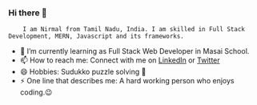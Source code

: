 ### Hi there 👋

        I am Nirmal from Tamil Nadu, India. I am skilled in Full Stack Development, MERN, Javascript and its frameworks.

- 🌱 I’m currently learning as Full Stack Web Developer in Masai School.
- 📫 How to reach me:
    Connect with me on <a href="https://www.linkedin.com/in/nirmal403/">LinkedIn<a> or <a href="https://twitter.com/nirmalortan619">Twitter<a>
- 😄 Hobbies:
        Sudukko puzzle solving :game_die:
- ⚡ One line that describes me: 
    A hard working person who enjoys coding.😉
